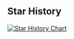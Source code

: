 ## Star History

[![Star History Chart](https://api.star-history.com/svg?repos=apifunc/python&type=Date)](https://star-history.com/#apifunc/python&Date)
